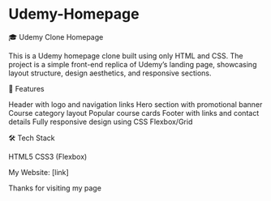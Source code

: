 # Udemy-Homepage

🎓 Udemy Clone Homepage

This is a Udemy homepage clone built using only HTML and CSS. The project is a simple front-end replica of Udemy’s landing page, showcasing layout structure, design aesthetics, and responsive sections.

🚀 Features

Header with logo and navigation links
Hero section with promotional banner
Course category layout
Popular course cards
Footer with links and contact details
Fully responsive design using CSS Flexbox/Grid

🛠️ Tech Stack

HTML5
CSS3 (Flexbox)

My Website:
[link]

Thanks for visiting my page
